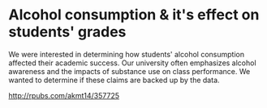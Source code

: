 # Alcohol consumption & it's effect on students' grades

We were interested in determining how students' alcohol consumption affected  their academic success. Our university often emphasizes alcohol awareness and the impacts of substance use on class performance. We wanted to determine if these claims are backed up by the data.

http://rpubs.com/akmt14/357725
